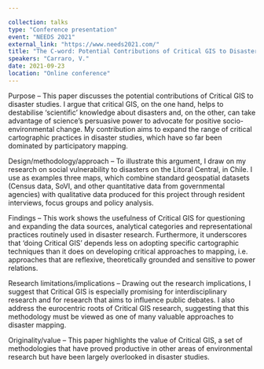 ```yaml
---

collection: talks
type: "Conference presentation"
event: "NEEDS 2021"
external_link: "https://www.needs2021.com/"
title: "The C-word: Potential Contributions of Critical GIS to Disaster Studies"
speakers: "Carraro, V."
date: 2021-09-23
location: "Online conference"
---
```


Purpose – This paper discusses the potential contributions of Critical GIS to disaster studies. I argue that critical GIS, on the one hand, helps to destabilise ‘scientific’ knowledge about disasters and, on the other, can take advantage of science’s persuasive power to advocate for positive socio-environmental change. My contribution aims to expand the range of critical cartographic practices in disaster studies, which have so far been dominated by participatory mapping.  

Design/methodology/approach – To illustrate this argument, I draw on my research on social vulnerability to disasters on the Litoral Central, in Chile. I use as examples three maps, which combine standard geospatial datasets (Census data, SoVI, and other quantitative data from governmental agencies) with qualitative data produced for this project through resident interviews, focus groups and policy analysis.  

Findings – This work shows the usefulness of Critical GIS for questioning and expanding the data sources, analytical categories and representational practices routinely used in disaster research. Furthermore, it underscores that ‘doing Critical GIS’ depends less on adopting specific cartographic techniques than it does on developing critical approaches to mapping, i.e. approaches that are reflexive, theoretically grounded and sensitive to power relations.  

Research limitations/implications – Drawing out the research implications, I suggest that Critical GIS is especially promising for interdisciplinary research and for research that aims to influence public debates. I also address the eurocentric roots of Critical GIS research, suggesting that this methodology must be viewed as one of many valuable approaches to disaster mapping.  

Originality/value – This paper highlights the value of Critical GIS, a set of methodologies that have proved productive in other areas of environmental research but have been largely overlooked in disaster studies. 